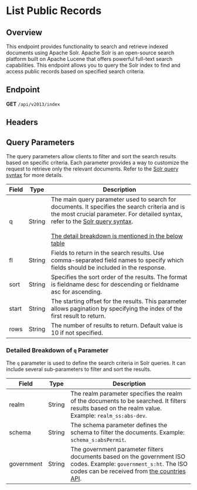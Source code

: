 # List Public Records

## Overview
This endpoint provides functionality to search and retrieve indexed documents using Apache Solr. Apache Solr is an open-source search platform built on Apache Lucene that offers powerful full-text search capabilities. This endpoint allows you to query the Solr index to find and access public records based on specified search criteria.


## Endpoint
**GET** `/api/v2013/index`

## Headers
<!--@include: @/../components/common/header/realm-accept.md-->

## Query Parameters

The query parameters allow clients to filter and sort the search results based on specific criteria. Each parameter provides a way to customize the request to retrieve only the relevant documents. Refer to the [Solr query syntax](https://solr.apache.org/guide/8_11/query-syntax-and-parsing.html) for more details.

| Field | Type  | Description  |
| ----- | ----- | ------------ |
| q     | String | The main query parameter used to search for documents. It specifies the search criteria and is the most crucial parameter. For detailed syntax, refer to the [Solr query syntax](https://solr.apache.org/guide/8_11/query-syntax-and-parsing.html). <br /><br />[The detail breakdown is mentioned in the below table](/abs/ircc/solr.html#detailed-breakdown-of-q-parameter) |
| fl    | String              | Fields to return in the search results. Use comma-separated field names to specify which fields should be included in the response.     |
| sort  | String              | Specifies the sort order of the results. The format is fieldname desc for descending or fieldname asc for ascending.   |
| start | String              | The starting offset for the results. This parameter allows pagination by specifying the index of the first result to return.             |
| rows  | String              | The number of results to return. Default value is 10 if not specified.                             |

### Detailed Breakdown of `q` Parameter

The `q` parameter is used to define the search criteria in Solr queries. It can include several sub-parameters to filter and sort the results.

| Field      | Type                | Description   |
| ---------- | ------------------- | ------------- |
| realm      | String | The realm parameter specifies the realm of the documents to be searched. It filters results based on the realm value. Example: `realm_ss:abs-dev`.                                              |
| schema     | String              | The schema parameter defines the schema to filter the documents. Example: `schema_s:absPermit`.  |
| government | String              | The government parameter filters documents based on the government ISO codes. Example: `government_s:ht`. The ISO codes can be received from [the countries API](/abs/thesaurus/general/countries). |
